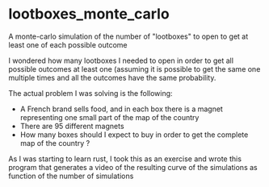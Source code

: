 # lootboxes_monte_carlo
A monte-carlo simulation of the number of "lootboxes" to open to get at least one of each possible outcome

I wondered how many lootboxes I needed to open in order to get all possible outcomes at least one (assuming it is possible to get the same one multiple times and all the outcomes have the same probability.

The actual problem I was solving is the following: 
 - A French brand sells food, and in each box there is a magnet representing one small part of the map of the country
 - There are 95 different magnets
 - How many boxes should I expect to buy in order to get the complete map of the country ?

As I was starting to learn rust, I took this as an exercise and wrote this program that generates a video of the resulting curve of the simulations as function of the number of simulations
